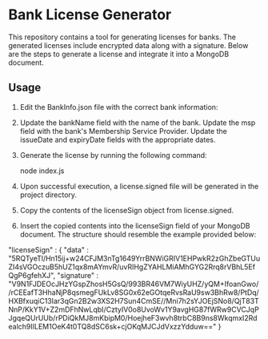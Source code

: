 # Bank License Generator

This repository contains a tool for generating licenses for banks. The generated licenses include encrypted data along with a signature. Below are the steps to generate a license and integrate it into a MongoDB document.

## Usage

1. Edit the BankInfo.json file with the correct bank information:

2. Update the bankName field with the name of the bank.
Update the msp field with the bank's Membership Service Provider.
Update the issueDate and expiryDate fields with the appropriate dates.

3. Generate the license by running the following command:

    node index.js

4. Upon successful execution, a license.signed file will be generated in the project directory.
  
5. Copy the contents of the licenseSign object from license.signed.

6. Insert the copied contents into the licenseSign field of your MongoDB document. The structure should resemble the example provided below:

"licenseSign" : {
                  "data" : "5RQTyeTl/Hn15ij+w24CFJM3nTg1649YrrBNWiGRIV1EHPwkR2zGhZbeGTUuZI4sVGOczuB5hUZ1qx8mAYmvR/uvRIHgZYAHLMiAMhGYG2Rrq8rVBhL5EfQgP6gfehXJ",
                  "signature" : "V9N1FJDEOcJHzYGspZhosH5GsQ/993BR46VM7WiyUHZ/yQM+IfoanGwo//rCEEafT3HhaNjP8qsmegFUkLv8SG0x62eGOtqeRvsRaU9sw3BhRw8/PtDq/HXBfxuqiC13lar3qGn2B2w3XS2H7Sun4CmSE//Mni7h2sYJOEjSNo8/QjT83TNnP/KkY1V+Z2mDFhNwLqbI/CztyIV0o8UvoWv1Y9avgHG87fWRw9CVCJqPJgqeQUrUUb/rPDiQkMJ8mKbipM0/HoejheF3wvh8trbC8B9ns8WkqmxI2Rdealch9IILEM1OeK4t0TQ8dSC6sk+cjOKqMJCJdVxzzYdduw=="
}
